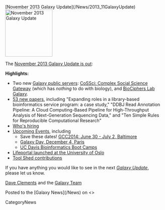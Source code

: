 <div class='newsItemHeader'>[November 2013 Galaxy Update](/News/2013_11GalaxyUpdate)</div>

<div class='right'><a href='/GalaxyUpdates/2013_11.md'><img src='/Images/Logos/GalaxyUpdate200.png' alt='November 2013 Galaxy Update' width=150 /></a></div>

The [November 2013 Galaxy Update is out](/GalaxyUpdates/2013_11):

**Highlights:**
* Two new [Galaxy public servers](/GalaxyUpdates/2013_11.md#new-public-servers): [CoSSci: Complex Social Science Gateway](/GalaxyUpdates/2013_11.md#cossci-complex-social-science-gateway) (which has *nothing* to do with biology), and [BioCiphers Lab Galaxy](/GalaxyUpdates/2013_11.md#biociphers-lab-galaxy).
* [53 new papers](/GalaxyUpdates/2013_11.md#new-papers), including "Expanding roles in a library-based bioinformatics service program: a case study," "DDBJ Read Annotation Pipeline: A Cloud Computing-Based Pipeline for High-Throughput Analysis of Next-Generation Sequencing Data," and "Ten Simple Rules for Reproducible Computational Research"
* [Who's hiring](/GalaxyUpdates/2013_11.md#whos-hiring)
* [Upcoming Events](/GalaxyUpdates/2013_11.md#other-events), including
  * Save these dates! [GCC2014: June 30 - July 2, Baltimore](/GalaxyUpdates/2013_11.md#gcc2014-june-30---july-2-baltimore)
  * [Galaxy Day, December 4, Paris](/GalaxyUpdates/2013_11.md#galaxy-day-december-4-paris)
  * [UC Davis Bioinformatics Boot Camps](/GalaxyUpdates/2013_11.md#uc-davis-bioinformatics-boot-camps)
* [Lifeportal launched at the University of Oslo](/GalaxyUpdates/2013_11.md#lifeportal-at-the-university-of-oslo)
* [Tool Shed contributions](/GalaxyUpdates/2013_11.md#tool-shed-contributions)

If you have anything you would like to see in the next *[Galaxy Update](/GalaxyUpdates)*, please let us know.

[Dave Clements](/DaveClements) and the [Galaxy Team](/GalaxyTeam)

<div class='newsItemFooter'>Posted to the [Galaxy News](/News) on <<Date(2013-10-31T17:09:26Z)>> </div>

CategoryNews
